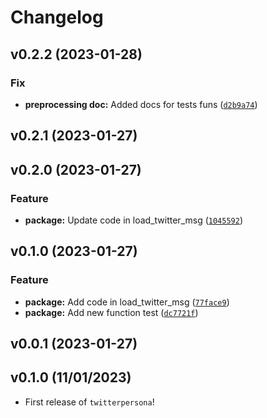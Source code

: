 # Changelog

<!--next-version-placeholder-->

## v0.2.2 (2023-01-28)
### Fix
* **preprocessing doc:** Added docs for tests funs ([`d2b9a74`](https://github.com/UBC-MDS/twitter-persona/commit/d2b9a74a2f1193f5ae9be4b2c1f87ae2f7838fcd))

## v0.2.1 (2023-01-27)


## v0.2.0 (2023-01-27)
### Feature
* **package:** Update code in load_twitter_msg ([`1045592`](https://github.com/UBC-MDS/twitter-persona/commit/10455929f03f2e15370173f5598ff49e28239cf8))

## v0.1.0 (2023-01-27)
### Feature
* **package:** Add code in load_twitter_msg ([`77face9`](https://github.com/UBC-MDS/twitter-persona/commit/77face9241dc89bdca242f2a513b9b594f34c874))
* **package:** Add new function test ([`dc7721f`](https://github.com/UBC-MDS/twitter-persona/commit/dc7721f7bc06ba418713299269bcfef58a3114ab))

## v0.0.1 (2023-01-27)


## v0.1.0 (11/01/2023)

- First release of `twitterpersona`!